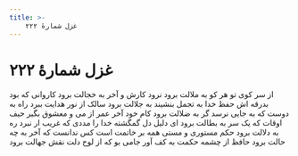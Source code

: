 ```yaml
---
title: >-
    غزل شمارهٔ ۲۲۲
---
```

# غزل شمارهٔ ۲۲۲

از سر کوی تو هر کو به ملالت برود
نرود کارش و آخر به خجالت برود
کاروانی که بود بدرقه اش حفظ خدا
به تجمل بنشیند به جلالت برود
سالک از نور هدایت ببرد راه به دوست
که به جایی نرسد گر به ضلالت برود
کام خود آخر عمر از می و معشوق بگیر
حیف اوقات که یک سر به بطالت برود
ای دلیل دل گمگشته خدا را مددی
که غریب ار نبرد ره به دلالت برود
حکم مستوری و مستی همه بر خاتمت است
کس ندانست که آخر به چه حالت برود
حافظ از چشمه حکمت به کف آور جامی
بو که از لوح دلت نقش جهالت برود
